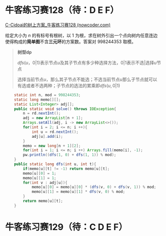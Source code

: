 # 牛客练习赛128（待：D E F）

[C-Cidoai的树上方案_牛客练习赛128 (nowcoder.com)](https://ac.nowcoder.com/acm/contest/88880/C)

给定大小为 $n$ 的有标号有根树，以 1 为根，求在树外引出一个点向树内任意连边使得构成的**简单图**不含**三元环**的方案数。答案对 $998244353$ 取模。

> **树型dp**
>
> $dfs(u，0|1)$表示节点$u$及其子节点有多少种选择方法，0|1表示不选|选择$u$节点
>
> 选择当前节点$u$，那么其子节点不能选；不选当前节点$u$那么子节点就可以有选或者不选两种；子节点的选法的累乘即$dfs(u,0|1)$

```java
    static int n, mod = 998244353;
    static long memo[][];
    static List<Integer> adj[];
    public static void solve() throws IOException{     
        n = rd.nextInt();    
        adj = new ArrayList[n + 1];
        Arrays.setAll(adj, i -> new ArrayList<>());
        for(int i = 2; i <= n; i ++){
            int u = rd.nextInt();
            adj[u].add(i);
        }
        memo = new long[n + 1][2];
        for(int i = 1; i <= n; i ++) Arrays.fill(memo[i], -1);
        pw.println((dfs(1, 0) + dfs(1, 1)) % mod);
    }
    public static long dfs(int u, int t){
        if(memo[u][t] != -1) return memo[u][t];
        memo[u][0] = 1;
        memo[u][1] = 1;
        for(int v : adj[u]){
            memo[u][0] = memo[u][0] * (dfs(v, 0) + dfs(v, 1)) % mod;
            memo[u][1] = memo[u][1] * dfs(v, 0) % mod;
        }
        return memo[u][t];
    }
```



# 牛客练习赛129（待：C D E F）
